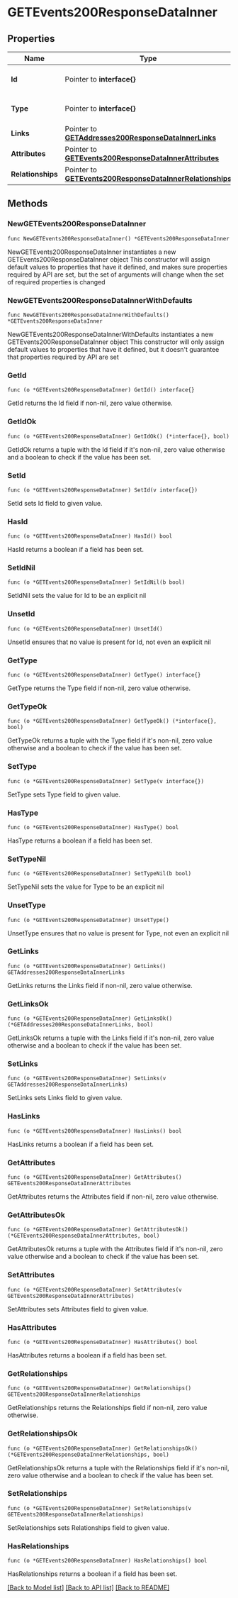 # GETEvents200ResponseDataInner

## Properties

Name | Type | Description | Notes
------------ | ------------- | ------------- | -------------
**Id** | Pointer to **interface{}** | The resource&#39;s id | [optional] 
**Type** | Pointer to **interface{}** | The resource&#39;s type | [optional] 
**Links** | Pointer to [**GETAddresses200ResponseDataInnerLinks**](GETAddresses200ResponseDataInnerLinks.md) |  | [optional] 
**Attributes** | Pointer to [**GETEvents200ResponseDataInnerAttributes**](GETEvents200ResponseDataInnerAttributes.md) |  | [optional] 
**Relationships** | Pointer to [**GETEvents200ResponseDataInnerRelationships**](GETEvents200ResponseDataInnerRelationships.md) |  | [optional] 

## Methods

### NewGETEvents200ResponseDataInner

`func NewGETEvents200ResponseDataInner() *GETEvents200ResponseDataInner`

NewGETEvents200ResponseDataInner instantiates a new GETEvents200ResponseDataInner object
This constructor will assign default values to properties that have it defined,
and makes sure properties required by API are set, but the set of arguments
will change when the set of required properties is changed

### NewGETEvents200ResponseDataInnerWithDefaults

`func NewGETEvents200ResponseDataInnerWithDefaults() *GETEvents200ResponseDataInner`

NewGETEvents200ResponseDataInnerWithDefaults instantiates a new GETEvents200ResponseDataInner object
This constructor will only assign default values to properties that have it defined,
but it doesn't guarantee that properties required by API are set

### GetId

`func (o *GETEvents200ResponseDataInner) GetId() interface{}`

GetId returns the Id field if non-nil, zero value otherwise.

### GetIdOk

`func (o *GETEvents200ResponseDataInner) GetIdOk() (*interface{}, bool)`

GetIdOk returns a tuple with the Id field if it's non-nil, zero value otherwise
and a boolean to check if the value has been set.

### SetId

`func (o *GETEvents200ResponseDataInner) SetId(v interface{})`

SetId sets Id field to given value.

### HasId

`func (o *GETEvents200ResponseDataInner) HasId() bool`

HasId returns a boolean if a field has been set.

### SetIdNil

`func (o *GETEvents200ResponseDataInner) SetIdNil(b bool)`

 SetIdNil sets the value for Id to be an explicit nil

### UnsetId
`func (o *GETEvents200ResponseDataInner) UnsetId()`

UnsetId ensures that no value is present for Id, not even an explicit nil
### GetType

`func (o *GETEvents200ResponseDataInner) GetType() interface{}`

GetType returns the Type field if non-nil, zero value otherwise.

### GetTypeOk

`func (o *GETEvents200ResponseDataInner) GetTypeOk() (*interface{}, bool)`

GetTypeOk returns a tuple with the Type field if it's non-nil, zero value otherwise
and a boolean to check if the value has been set.

### SetType

`func (o *GETEvents200ResponseDataInner) SetType(v interface{})`

SetType sets Type field to given value.

### HasType

`func (o *GETEvents200ResponseDataInner) HasType() bool`

HasType returns a boolean if a field has been set.

### SetTypeNil

`func (o *GETEvents200ResponseDataInner) SetTypeNil(b bool)`

 SetTypeNil sets the value for Type to be an explicit nil

### UnsetType
`func (o *GETEvents200ResponseDataInner) UnsetType()`

UnsetType ensures that no value is present for Type, not even an explicit nil
### GetLinks

`func (o *GETEvents200ResponseDataInner) GetLinks() GETAddresses200ResponseDataInnerLinks`

GetLinks returns the Links field if non-nil, zero value otherwise.

### GetLinksOk

`func (o *GETEvents200ResponseDataInner) GetLinksOk() (*GETAddresses200ResponseDataInnerLinks, bool)`

GetLinksOk returns a tuple with the Links field if it's non-nil, zero value otherwise
and a boolean to check if the value has been set.

### SetLinks

`func (o *GETEvents200ResponseDataInner) SetLinks(v GETAddresses200ResponseDataInnerLinks)`

SetLinks sets Links field to given value.

### HasLinks

`func (o *GETEvents200ResponseDataInner) HasLinks() bool`

HasLinks returns a boolean if a field has been set.

### GetAttributes

`func (o *GETEvents200ResponseDataInner) GetAttributes() GETEvents200ResponseDataInnerAttributes`

GetAttributes returns the Attributes field if non-nil, zero value otherwise.

### GetAttributesOk

`func (o *GETEvents200ResponseDataInner) GetAttributesOk() (*GETEvents200ResponseDataInnerAttributes, bool)`

GetAttributesOk returns a tuple with the Attributes field if it's non-nil, zero value otherwise
and a boolean to check if the value has been set.

### SetAttributes

`func (o *GETEvents200ResponseDataInner) SetAttributes(v GETEvents200ResponseDataInnerAttributes)`

SetAttributes sets Attributes field to given value.

### HasAttributes

`func (o *GETEvents200ResponseDataInner) HasAttributes() bool`

HasAttributes returns a boolean if a field has been set.

### GetRelationships

`func (o *GETEvents200ResponseDataInner) GetRelationships() GETEvents200ResponseDataInnerRelationships`

GetRelationships returns the Relationships field if non-nil, zero value otherwise.

### GetRelationshipsOk

`func (o *GETEvents200ResponseDataInner) GetRelationshipsOk() (*GETEvents200ResponseDataInnerRelationships, bool)`

GetRelationshipsOk returns a tuple with the Relationships field if it's non-nil, zero value otherwise
and a boolean to check if the value has been set.

### SetRelationships

`func (o *GETEvents200ResponseDataInner) SetRelationships(v GETEvents200ResponseDataInnerRelationships)`

SetRelationships sets Relationships field to given value.

### HasRelationships

`func (o *GETEvents200ResponseDataInner) HasRelationships() bool`

HasRelationships returns a boolean if a field has been set.


[[Back to Model list]](../README.md#documentation-for-models) [[Back to API list]](../README.md#documentation-for-api-endpoints) [[Back to README]](../README.md)


